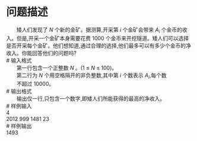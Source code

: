 <div id="pcont1" style="margin-top:20px; display:block;">

# 问题描述

<div class="pdcont">　　矮人们发现了 <i>N</i> 个新的金矿。据测算,开采第 <i>i</i> 个金矿会带来 <i>A<sub>i</sub></i> 个金币的收入。但是,开采一个金矿本身需要花费 1000 个金币来开挖隧道。矮人们可以选择是否开采每个金矿。他们想知道,通过合理的选择,他们最多可以有多少个金币的净收入。你能回答他们的问题吗?</div>
# 输入格式

<div class="pdcont">　　第一行包含一个正整数 <i>N</i> 。(1 ≤ <i>N</i> ≤ 100)。<br/>
　　第二行为 <i>N</i> 个用空格隔开的非负整数,其中第 <i>i</i> 个数表示 <i>A</i><i><sub>i</sub></i>,每个数<br/>
　　不超过 10000。</div>
# 输出格式

<div class="pdcont">　　输出仅一行,只包含一个数字,即矮人们所能获得的最高的净收入。</div>
# 样例输入

<div class="pddata">4<br/>
2012 999 1481 23</div>
# 样例输出

<div class="pddata">1493</div>

</div>